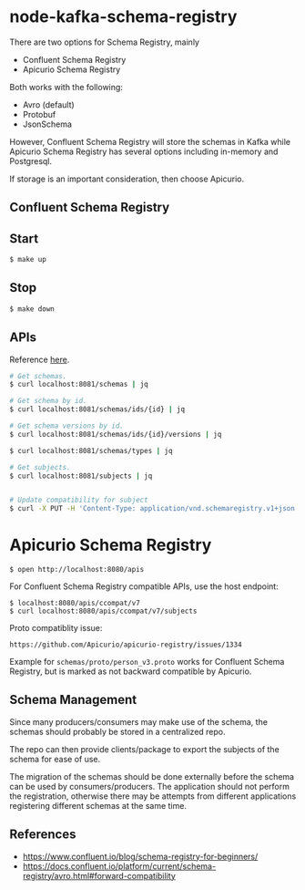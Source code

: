 # node-kafka-schema-registry

There are two options for Schema Registry, mainly
- Confluent Schema Registry
- Apicurio Schema Registry


Both works with the following:

- Avro (default)
- Protobuf
- JsonSchema

However, Confluent Schema Registry will store the schemas in Kafka while Apicurio Schema Registry has several options including in-memory and Postgresql.

If storage is an important consideration, then choose Apicurio.

## Confluent Schema Registry

## Start

```bash
$ make up
```

## Stop

```bash
$ make down
```

## APIs

Reference [here](https://docs.confluent.io/platform/current/schema-registry/develop/api.html#subjects).

```bash
# Get schemas.
$ curl localhost:8081/schemas | jq

# Get schema by id.
$ curl localhost:8081/schemas/ids/{id} | jq

# Get schema versions by id.
$ curl localhost:8081/schemas/ids/{id}/versions | jq

$ curl localhost:8081/schemas/types | jq

# Get subjects.
$ curl localhost:8081/subjects | jq


# Update compatibility for subject
$ curl -X PUT -H 'Content-Type: application/vnd.schemaregistry.v1+json' localhost:8081/config/examples\.RandomTest -d '{"compatibility": "FORWARD"}'
```


# Apicurio Schema Registry

```
$ open http://localhost:8080/apis
```

For Confluent Schema Registry compatible APIs, use the host endpoint:

```
$ localhost:8080/apis/ccompat/v7
$ curl localhost:8080/apis/ccompat/v7/subjects
```

Proto compatiblity issue:

```
https://github.com/Apicurio/apicurio-registry/issues/1334
```

Example for `schemas/proto/person_v3.proto` works for Confluent Schema Registry, but is marked as not backward compatible by Apicurio.


## Schema Management

Since many producers/consumers may make use of the schema, the schemas should probably be stored in a centralized repo. 

The repo can then provide clients/package to export the subjects of the schema for ease of use.

The migration of the schemas should be done externally before the schema can be used by consumers/producers. The application should not perform the registration, otherwise there may be attempts from different applications registering different schemas at the same time.


## References

- https://www.confluent.io/blog/schema-registry-for-beginners/
- https://docs.confluent.io/platform/current/schema-registry/avro.html#forward-compatibility
